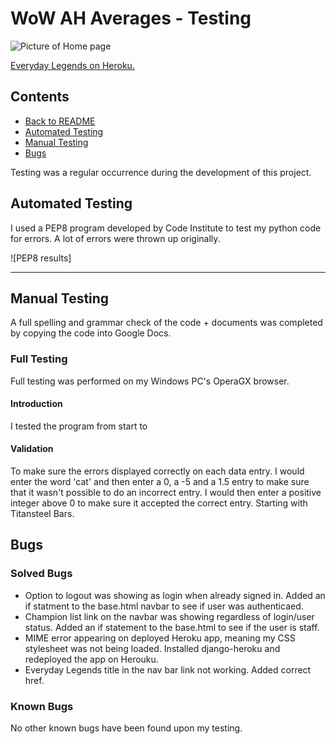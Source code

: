 # **WoW AH Averages - Testing**
![Picture of Home page](/assets/images/preview-image.png)
 
[Everyday Legends on Heroku.](https://everyday-legends.herokuapp.com)

 
## **Contents**
 
* [Back to README](../README.md)
* [Automated Testing](#automated-testing)
* [Manual Testing](#manual-testing)
* [Bugs](#bugs)

Testing was a regular occurrence during the development of this project.
 
## **Automated Testing**
 
I used a PEP8 program developed by Code Institute to test my python code for errors. A lot of errors were thrown up originally.

![PEP8 results]
 
***
## **Manual Testing**
 
A full spelling and grammar check of the code + documents was completed by copying the code into Google Docs.
 
### **Full Testing**
 
Full testing was performed on my Windows PC's OperaGX browser. 
 
#### **Introduction**
I tested the program from start to
 
#### **Validation**
To make sure the errors displayed correctly on each data entry. I would enter the word 'cat' and then enter a 0, a -5 and a 1.5 entry to make sure that it wasn't possible to do an incorrect entry. I would then enter a positive integer above 0 to make sure it accepted the correct entry. Starting with Titansteel Bars.
 

 
## **Bugs**
 
### **Solved Bugs**
 
* Option to logout was showing as login when already signed in. Added an if statment to the base.html navbar to see if user was authenticaed.
* Champion list link on the navbar was showing regardless of login/user status. Added an if statement to the base.html to see if the user is staff.
* MIME error appearing on deployed Heroku app, meaning my CSS stylesheet was not being loaded. Installed django-heroku and redeployed the app on Herouku.
* Everyday Legends title in the nav bar link not working. Added correct href.

 
### **Known Bugs**
 
No other known bugs have been found upon my testing.
